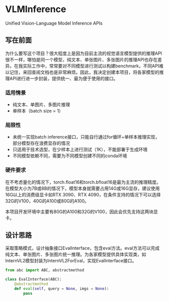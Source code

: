 # VLMInference
Unified Vision-Language Model Inference APIs

## 写在前面
为什么要写这个项目？很大程度上是因为目前主流的视觉语言模型提供的推理API很不一样，哪怕是同一个模型，纯文本、单张图片、多张图片的推理API也存在差异。在我实际工作中，常常要对不同模型进行测试以构建benchmark，不同API难以记住，来回查阅文档也是非常麻烦。因此，我决定创建本项目，将各家模型的推理API进行进一步封装，提供统一、最为便于使用的接口。

### 适用情景
- 纯文本、单图片、多图片推理
- 单样本（batch size = 1）
  
### 局限性
- 未统一实现batch inference接口，只能自行通过for循环+单样本推理实现，部分模型存在浪费显存的情况
- 只适用于技术选型，在少样本上进行测试（1K），不能部署于生成环境
- 不同模型依赖不同，需要为不同模型创建不同的conda环境
  
### 硬件要求
在不考虑量化的情况下，torch.float16和torch.bfloat16是最为主流的推理精度。在模型大小为7B或8B的情况下，模型本身就需要占用14G或16G显存，建议使用16G以上的消费级显卡如RTX 3090、RTX 4090，在条件支持的情况下可以选择32G的V100，40G的A100或80G的A100。

本项目开发环境中主要有80G的A100和32G的V100，因此会优先支持这两块显卡。



## 设计思路
采取策略模式，设计抽象接口EvalInterface，包含eval方法。eval方法可以完成纯文本、单张图片、多张图片统一推理。为各家模型提供具体实现类，如InternVL2模型封装为InternVL2ForEval，实现EvalInterface接口。
```python
from abc import ABC, abstractmethod

class EvalInterface(ABC):
    @abstractmethod
    def eval(self, query = None, imgs = None):
        pass
```
